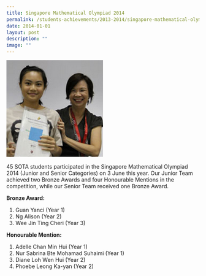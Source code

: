 ```yaml
---
title: Singapore Mathematical Olympiad 2014
permalink: /students-achievements/2013-2014/singapore-mathematical-olympiad-2014/
date: 2014-01-01
layout: post
description: ""
image: ""
---
```

<img style="width:50%" src="/images/math_olympiad14_thumb.jpg">
		 
45 SOTA students participated in the Singapore Mathematical Olympiad 2014 (Junior and Senior Categories) on 3 June this year. Our Junior Team achieved two Bronze Awards and four Honourable Mentions in the competition, while our Senior Team received one Bronze Award.

**Bronze Award:**

1.  Guan Yanci&nbsp;(Year 1)
2.  Ng Alison&nbsp;(Year 2)
3.  Wee Jin Ting Cheri&nbsp;(Year 3)

**Honourable Mention:**

1.  Adelle Chan Min Hui&nbsp;(Year 1)
2.  Nur Sabrina Bte Mohamad Suhaimi&nbsp;(Year 1)
3.  Diane Loh Wen Hui&nbsp;(Year 2)
4.  Phoebe Leong Ka-yan&nbsp;(Year 2)

